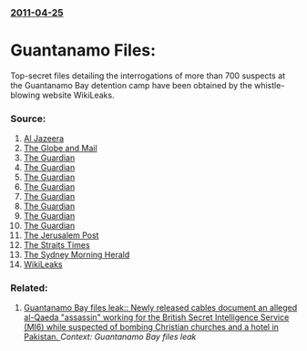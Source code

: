 ### [2011-04-25](/news/2011/04/25/index.md)

# Guantanamo Files: 

Top-secret files detailing the interrogations of more than 700 suspects at the Guantanamo Bay detention camp have been obtained by the whistle-blowing website WikiLeaks.


### Source:

1. [Al Jazeera](http://english.aljazeera.net/news/americas/2011/04/201142561524783918.html)
2. [The Globe and Mail](http://www.theglobeandmail.com/news/world/wikileaks-unearths-case-of-al-qaeda-double-agent-who-duped-canadians/article1997237/)
3. [The Guardian](http://www.guardian.co.uk/world/2011/apr/25/guantanamo-files-casio-wristwatch-alqaida)
4. [The Guardian](http://www.guardian.co.uk/world/2011/apr/25/guantanamo-files-china-interrogated-prisoners)
5. [The Guardian](http://www.guardian.co.uk/world/2011/apr/25/guantanamo-files-framed-author-mannan)
6. [The Guardian](http://www.guardian.co.uk/world/2011/apr/25/guantanamo-files-interrogation-muslim-travel)
7. [The Guardian](http://www.guardian.co.uk/world/2011/apr/25/guantanamo-files-lift-lid-prison)
8. [The Guardian](http://www.guardian.co.uk/world/2011/apr/25/guantanamo-files-sami-al-hajj?intcmp=239)
9. [The Guardian](http://www.guardian.co.uk/world/2011/apr/25/guantanamo-files-shaker-aamer-british)
10. [The Guardian](http://www.guardian.co.uk/world/guantanamo-files)
11. [The Jerusalem Post](http://www.jpost.com/International/Article.aspx?id=217764)
12. [The Straits Times](http://www.straitstimes.com/BreakingNews/World/Story/STIStory_660921.html)
13. [The Sydney Morning Herald](http://www.smh.com.au/world/wikileaks-releases-new-guantanamo-files-20110425-1dtne.html)
14. [WikiLeaks](http://wikileaks.ch/gitmo/)

### Related:

1. [Guantanamo Bay files leak:: Newly released cables document an alleged al-Qaeda "assassin" working for the British Secret Intelligence Service (MI6) while suspected of bombing Christian churches and a hotel in Pakistan. ](/news/2011/04/26/guantanamo-bay-files-leak-newly-released-cables-document-an-alleged-al-qaeda-assassin-working-for-the-british-secret-intelligence-servic.md) _Context: Guantanamo Bay files leak_
